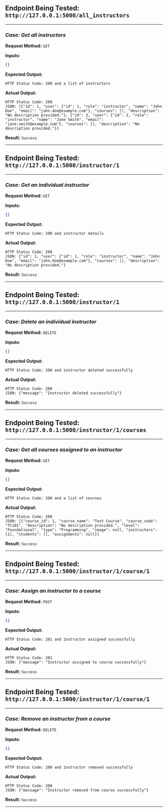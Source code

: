 ## **Endpoint Being Tested:** `http://127.0.0.1:5000/all_instructors`

---

### ***Case:*** *Get all instructors*

**Request Method:** `GET`  

**Inputs:**
```json
{}
```

**Expected Output:**
```
HTTP Status Code: 200 and a list of instructors
```

**Actual Output:**
```
HTTP Status Code: 200
JSON: [{"id": 1, "user": {"id": 1, "role": "instructor", "name": "John Doe", "email": "john.doe@example.com"}, "courses": [], "description": "No description provided."}, {"id": 2, "user": {"id": 2, "role": "instructor", "name": "Jane Smith", "email": "jane.smith@example.com"}, "courses": [], "description": "No description provided."}]
```

**Result:** `Success`

---

## **Endpoint Being Tested:** `http://127.0.0.1:5000/instructor/1`

---

### ***Case:*** *Get an individual instructor*

**Request Method:** `GET`  

**Inputs:**
```json
{}
```

**Expected Output:**
```
HTTP Status Code: 200 and instructor details
```

**Actual Output:**
```
HTTP Status Code: 200
JSON: {"id": 1, "user": {"id": 1, "role": "instructor", "name": "John Doe", "email": "john.doe@example.com"}, "courses": [], "description": "No description provided."}
```

**Result:** `Success`

---

## **Endpoint Being Tested:** `http://127.0.0.1:5000/instructor/1`

---

### ***Case:*** *Delete an individual instructor*

**Request Method:** `DELETE`  

**Inputs:**
```json
{}
```

**Expected Output:**
```
HTTP Status Code: 200 and instructor deleted successfully
```

**Actual Output:**
```
HTTP Status Code: 200
JSON: {"message": "Instructor deleted successfully"}
```

**Result:** `Success`

---

## **Endpoint Being Tested:** `http://127.0.0.1:5000/instructor/1/courses`

---

### ***Case:*** *Get all courses assigned to an instructor*

**Request Method:** `GET`  

**Inputs:**
```json
{}
```

**Expected Output:**
```
HTTP Status Code: 200 and a list of courses
```

**Actual Output:**
```
HTTP Status Code: 200
JSON: [{"course_id": 1, "course_name": "Test Course", "course_code": "TC101", "description": "No description provided.", "level": "Foundational", "type": "Programming", "image": null, "instructors": [1], "students": [], "assignments": null}]
```

**Result:** `Success`

---

## **Endpoint Being Tested:** `http://127.0.0.1:5000/instructor/1/course/1`

---

### ***Case:*** *Assign an instructor to a course*

**Request Method:** `POST`  

**Inputs:**
```json
{}
```

**Expected Output:**
```
HTTP Status Code: 201 and instructor assigned successfully
```

**Actual Output:**
```
HTTP Status Code: 201
JSON: {"message": "Instructor assigned to course successfully"}
```

**Result:** `Success`

---

## **Endpoint Being Tested:** `http://127.0.0.1:5000/instructor/1/course/1`

---

### ***Case:*** *Remove an instructor from a course*

**Request Method:** `DELETE`  

**Inputs:**
```json
{}
```

**Expected Output:**
```
HTTP Status Code: 200 and instructor removed successfully
```

**Actual Output:**
```
HTTP Status Code: 200
JSON: {"message": "Instructor removed from course successfully"}
```

**Result:** `Success`

---


